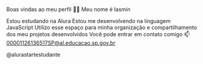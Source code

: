 Boas vindas ao meu perfil 💙💙
Meu nome é Iasmin

Estou estudando na Alura
Estou me desenvolvendo na linguagem JavaScript
Utilizo esse espaço para minha organização e compartilhamento dos meu projetos desenvolvidos
Você pode entrar em contato comigo 📫
00001126136517SP@al.educacao.sp.gov.br

@alurastartestudante
